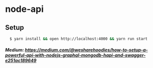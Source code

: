 # node-api

## Setup

```bash
  $ yarn install && open http://localhost:4000 && yarn run start
```

##### Medium: https://medium.com/@wesharehoodies/how-to-setup-a-powerful-api-with-nodejs-graphql-mongodb-hapi-and-swagger-e251ac189649